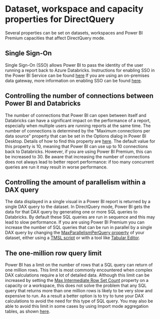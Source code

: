 # Dataset, workspace and capacity properties for DirectQuery

Several properties can be set on datasets, workspaces and Power BI Premium capacities that affect DirectQuery mode.

## Single Sign-On

Single Sign-On (SSO) allows Power BI to pass the identity of the user running a report back to Azure Databricks. 
Instructions for enabling SSO in the Power BI Service can be found [here](https://learn.microsoft.com/en-us/azure/databricks/partners/bi/power-bi#access-azure-databricks-data-source-using-the-power-bi-service)
If you are using an on-premises data gateway, more information on enabling SSO can be found [here](https://learn.microsoft.com/en-us/power-bi/connect-data/service-gateway-sso-overview).

## Controlling the number of connections between Power BI and Databricks

The number of connections that Power BI can open between itself and Databricks can have a significant impact on the performance of a report, especially when multiple users are running reports at the same time.
The number of connections is determined by the "Maximum connections per data source" property that can be set in the Options dialog in Power BI Desktop.
Details of how to find this property are [here](https://learn.microsoft.com/en-us/power-bi/connect-data/desktop-directquery-about#maximum-number-of-connections).
The default value for this property is 10, meaning that Power BI can use up to 10 connections back to Databricks.
However, if you are using Power BI Premium, this can be increased to 30.
Be aware that increasing the number of connections does not always lead to better report performance: if too many concurrent queries are run it may result in worse performance.

## Controlling the amount of parallelism within a DAX query

The data displayed in a single visual in a Power BI report is returned by a single DAX query to the dataset. 
In DirectQuery mode, Power BI gets the data for that DAX query by generating one or more SQL queries to Databricks. By default these SQL queries are run in sequence and this may lead to slow performance. 
If you are using Power BI Premium you can increase the number of SQL queries that can be run in parallel by a single DAX query by changing the [MaxParallelismPerQuery property](https://powerbi.microsoft.com/en-us/blog/query-parallelization-helps-to-boost-power-bi-dataset-performance-in-directquery-mode/) of your dataset, either using a [TMSL script](https://learn.microsoft.com/en-us/analysis-services/tmsl/tabular-model-scripting-language-tmsl-reference?view=asallproducts-allversions) or with a tool like [Tabular Editor](https://tabulareditor.github.io/).

## The one-million row query limit

Power BI has a limit on the number of rows that a SQL query can return of one million rows.
This limit is most commonly encountered when complex DAX calculations require a lot of detailed data.
Although this limit can be increased by setting the [Max Intermediate Row Set Count](https://powerbi.microsoft.com/en-gb/blog/five-new-power-bi-premium-capacity-settings-is-available-on-the-portal-preloaded-with-default-values-admin-can-review-and-override-the-defaults-with-their-preference-to-better-fence-their-capacity/) property on a capacity or a workspace, this does not solve the problem that any SQL query that returns more than one million rows is likely to be very slow and expensive to run.
As a result a better option is to try to tune your DAX calculations to avoid the need for this type of SQL query.
You may also be able to avoid this limit in some cases by using Import mode aggregation tables, as shown [here](https://blog.crossjoin.co.uk/2023/02/08/avoiding-the-maximum-allowed-size-error-in-power-bi-directquery-mode-with-aggregations-on-degenerate-dimensions/).

